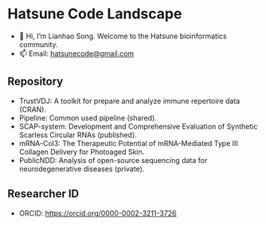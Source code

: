 # Hatsune Code Landscape

- 👋 Hi, I’m Lianhao Song. Welcome to the Hatsune bioinformatics community.
- 📫 Email: hatsunecode@gmail.com

## Repository

- TrustVDJ: A toolkit for prepare and analyze immune repertoire data (CRAN).
- Pipeline: Common used pipeline (shared).
- SCAP-system: Development and Comprehensive Evaluation of Synthetic Scarless Circular RNAs (published).
- mRNA-Col3: The Therapeutic Potential of mRNA-Mediated Type III Collagen Delivery for Photoaged Skin.
- PublicNDD: Analysis of open-source sequencing data for neurodegenerative diseases (private).

## Researcher ID

- ORCID: https://orcid.org/0000-0002-3211-3726<br>
